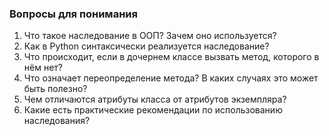 ### Вопросы для понимания
1. Что такое наследование в ООП? Зачем оно используется?
2. Как в Python синтаксически реализуется наследование?
3. Что происходит, если в дочернем классе вызвать метод, которого в нём нет?
4. Что означает переопределение метода? В каких случаях это может быть полезно?
5. Чем отличаются атрибуты класса от атрибутов экземпляра?
6. Какие есть практические рекомендации по использованию наследования?



